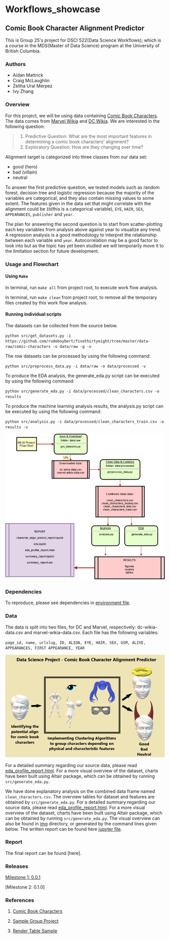 # Workflows_showcase
## Comic Book Character Alignment Predictor
This is Group 25's project for DSCI 522(Data Science Workflows); which is a course in the MDS(Master of Data Science) program at the University of British Columbia.

### Authors

- Aidan Mattrick
- Craig McLaughlin
- Zeliha Ural Merpez
- Ivy Zhang

### Overview

For this project, we will be using data containing [Comic Book Characters](https://github.com/rudeboybert/fivethirtyeight/tree/master/data-raw/comic-characters). The data comes from [Marvel Wikia](https://marvel.fandom.com/wiki/Marvel_Database) and [DC Wikia](https://dc.fandom.com/wiki/DC_Comics_Database). We are interested in the following question:

> 1. Predictive Question: What are the most important features in determining a comic book characters' alignment? 
> 2. Exploratory Question: How are they changing over time?

Alignment target is categorized into three classes from our data set:
- good (hero) 
- bad (villain)
- neutral

To answer the first predictive question, we tested models such as random forest, decision tree and logistic regression because the majority of the variables are categorical, and they also contain missing values to some extent. The features given in the data set that might correlate with the alignment could be `ID`(this is a categorical variable), `EYE`, `HAIR`, `SEX`, `APPEARANCES`, `publisher` and `year`. 

The plan for answering the second question is to start from scatter-plotting each key variables from analysis above against year to visualize any trend. A regression analysis is a good methodology to interpret the relationship between each variable and `year`. Autocorrelation may be a good factor to look into but as the topic has yet been studied we will temporarily move it to the limitation section for future development.

<!-- #region -->
### Usage and Flowchart

#### Using `Make`

In terminal, run `make all` from project root, to execute work flow analysis.

In terminal, run `make clean` from project root, to remove all the temporary files created by this work flow analysis.

#### Running individual scripts

The datasets can be collected from the source below.

`
python src/get_datasets.py -i https://github.com/rudeboybert/fivethirtyeight/tree/master/data-raw/comic-characters -o data/raw -g -v
`

The row datasets can be processed by using the following command:

`
python src/preprocess_data.py -i data/raw -o data/processed -v
`

To produce the EDA analysis, the generate_eda.py script can be executed by using the following command:

`
python src/generate_eda.py -i data/processed/clean_characters.csv -o results
`

To produce the machine learning analysis results, the analysis.py script can be executed by using the following command:

`
python src/analysis.py -i data/processed/clean_characters_train.csv -o results -v
`

![Flow Chart](img/flow_chart00.png)


### Dependencies

To reproduce, please see dependencies in [environment file](https://github.com/UBC-MDS/Workflows_showcase/blob/main/env/env.yaml).


<!-- #endregion -->

### Data

The data is split into two files, for DC and Marvel, respectively: dc-wikia-data.csv and marvel-wikia-data.csv. Each file has the following variables:

`page_id, name, urlslug, ID, ALIGN, EYE, HAIR, SEX, GSM, ALIVE, APPEARANCES, FIRST APPEARANCE, YEAR`

![Project Overview](img/project_overview_00.png)


For a detailed summary regarding our source data, please read [eda_profile_report.html](https://github.com/UBC-MDS/Workflows_showcase/blob/main/report/eda_profile_report.html). For a more visual overview of the dataset, charts have been built using Altair package, which can be obtained by running `src/generate_eda.py`.

<!-- #region -->



We have done explanatory analysis on the combined data frame named `clean_characters.csv`. The overview tables for dataset and features are obtained by `src/generate_eda.py`. For a detailed summary regarding our source data, please read [eda_profile_report.html](https://github.com/UBC-MDS/Workflows_showcase/blob/main/report/eda_profile_report.html). For a more visual overview of the dataset, charts have been built using Altair package, which can be obtained by running `src/generate_eda.py`. The visual overview can also be found in [img](https://github.com/UBC-MDS/Workflows_showcase/tree/main/img) directory, or generated by the command lines given below. The written report can be found here [jupyter file](https://github.com/UBC-MDS/Workflows_showcase/blob/main/report/eda.ipynb).

### Report
The final report can be found [here].

### Releases

[Milestone 1: 0.0.1](https://github.com/UBC-MDS/Workflows_showcase/releases/tag/0.0.1)

[Milestone 2: 0.1.0]



### References

1. [Comic Book Characters](https://github.com/rudeboybert/fivethirtyeight/tree/master/data-raw/comic-characters) 
<!-- #endregion -->

2. [Sample Group Project](https://github.com/ttimbers/breast_cancer_predictor)

2. [Render Table Sample](https://stackoverflow.com/questions/19726663/how-to-save-the-pandas-dataframe-series-data-as-a-figure)

```python

```
